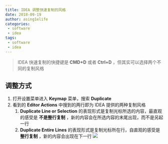 ```yaml
---
title: IDEA 调整快速复制的风格
date: 2018-09-19
author: asing1elife
categories:
 - software
 - idea
tags:
 - software
 - idea
---
```

> IDEA 快速复制的快捷键是 **CMD+D** 或者 **Ctrl+D** ，但其实可以选择两个不同的复制风格  

## 调整方式
1. 打开设置菜单进入 **Keymap** 菜单，搜索 **Duplicate**
2. 看到的 **Editor Actions** 中搜到的两行即为 IDEA 提供的两种复制风格
	1. **Duplicate Line or Selection** 的表现形式是复制光标所选的内容，最直观的感受是 **不是整行复制** ，新的内容会在所选内容的末尾出现，而不是另起一行
	2. **Duplicate Entire Lines** 的表现形式是复制光标所在行，自直观的感受是 **整行复制** ，新的内容会出现在下一行
![](http://asing1elife.com/sources/images/E60F6C1B-BD03-449F-86F0-80E0235D5140.png)